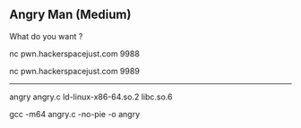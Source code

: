 Angry Man (Medium)
----------------------------------------
What do you want ? 

nc pwn.hackerspacejust.com 9988

nc pwn.hackerspacejust.com 9989

----------------------------------------
angry  angry.c  ld-linux-x86-64.so.2  libc.so.6



gcc -m64 angry.c -no-pie -o angry
